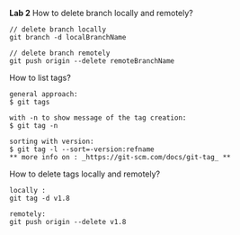 **Lab 2**
How to delete branch locally and remotely?
```
// delete branch locally
git branch -d localBranchName

// delete branch remotely
git push origin --delete remoteBranchName
```
How to list tags?
```
general approach:
$ git tags

with -n to show message of the tag creation:
$ git tag -n

sorting with version:
$ git tag -l --sort=-version:refname
** more info on : _https://git-scm.com/docs/git-tag_ **
```
How to delete tags locally and remotely?
```
locally :
git tag -d v1.8

remotely:
git push origin --delete v1.8
```


